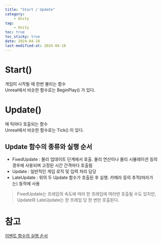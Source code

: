 ```yaml
---
title: "Start / Update"
category:
    - Unity
tag:
    - Unity
toc: true
toc_sticky: true
date: 2024-04-18
last-modified-at: 2024-04-18
---
```

# Start()
게임이 시작될 때 한번 불리는 함수   
Unreal에서 비슷한 함수로는 BeginPlay() 가 있다.
# Update()
매 틱마다 호출되는 함수   
Unreal에서 비슷한 함수로는 Tick() 이 있다.
## Update 함수의 종류와 실행 순서
* FixedUpdate : 물리 업데이트 단계에서 호출. 물리 연산이나 물리 시뮬레이션 등의 경우에 사용되며 고정된 시간 간격마다 호출됨
* Update : 일반적인 게임 로직 및 입력 처리 담당
* LateUpdate : 위의 두 Update 함수가 호출된 후 실행. 카메라 등의 추적(따라가는) 동작에 사용
> FixedUpdate는 프레임의 속도에 따라 한 프레임에 여러번 호출될 수도 있지만, Update와 LateUpdate는 한 프레임 당 한 번만 호출된다.

# 참고
[이벤트 함수의 실행 순서](https://docs.unity3d.com/kr/2021.1/Manual/ExecutionOrder.html)